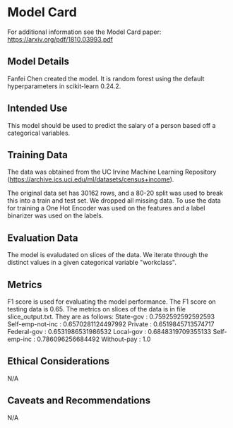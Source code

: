 # Model Card

For additional information see the Model Card paper: https://arxiv.org/pdf/1810.03993.pdf

## Model Details
Fanfei Chen created the model. It is random forest using the default hyperparameters in scikit-learn 0.24.2.

## Intended Use
This model should be used to predict the salary of a person based off a categorical variables.

## Training Data
The data was obtained from the UC Irvine Machine Learning Repository (https://archive.ics.uci.edu/ml/datasets/census+income). 

The original data set has 30162 rows, and a 80-20 split was used to break this into a train and test set. We dropped all missing data. To use the data for training a One Hot Encoder was used on the features and a label binarizer was used on the labels.

## Evaluation Data
The model is evaludated on slices of the data. We iterate through the distinct values in a given categorical variable "workclass".

## Metrics
F1 score is used for evaluating the model performance. The F1 score on testing data is 0.65.
The metrics on slices of the data is in file slice_output.txt. They are as follows:
State-gov : 0.7592592592592593
Self-emp-not-inc : 0.6570281124497992
Private : 0.6519845713574717
Federal-gov : 0.6531986531986532
Local-gov : 0.6848319709355133
Self-emp-inc : 0.786096256684492
Without-pay : 1.0

## Ethical Considerations
N/A

## Caveats and Recommendations
N/A
